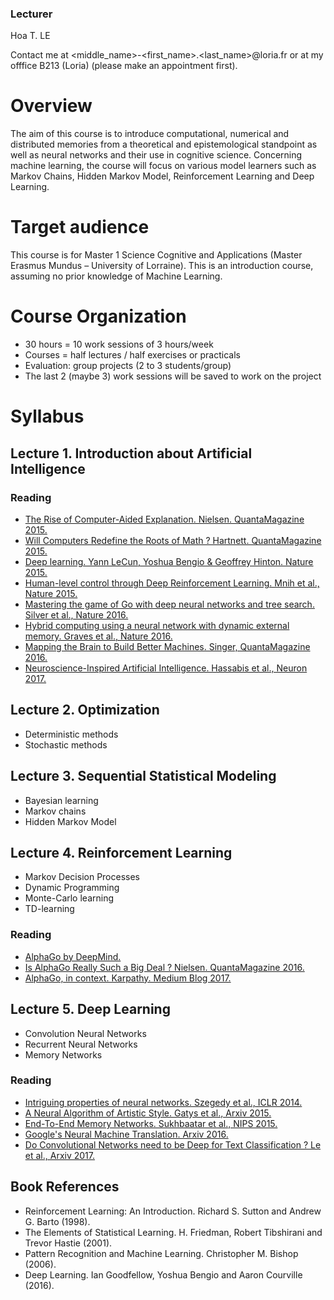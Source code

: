 ### Lecturer

Hoa T. LE

Contact me at <middle_name>-<first_name>.<last_name>@loria.fr 
or at my offfice B213 (Loria) (please make an appointment first).

# Overview

The aim of this course is to introduce computational, numerical and distributed memories from a theoretical and epistemological standpoint as well as neural networks and their use in cognitive science. Concerning machine learning, the course will focus on various model learners such as Markov Chains, Hidden Markov Model, Reinforcement Learning and Deep Learning.

# Target audience

This course is for Master 1 Science Cognitive and Applications (Master Erasmus Mundus – University of Lorraine). This is an introduction course, assuming no prior knowledge of Machine Learning.

# Course Organization

- 30 hours = 10 work sessions of 3 hours/week
- Courses = half lectures / half exercises or practicals
- Evaluation: group projects (2 to 3 students/group)
- The last 2 (maybe 3) work sessions will be saved to work on the project

# Syllabus

## Lecture 1. Introduction about Artificial Intelligence

### Reading
* [The Rise of Computer-Aided Explanation. Nielsen. QuantaMagazine 2015.](https://www.quantamagazine.org/the-rise-of-computer-aided-explanation-20150723)
* [Will Computers Redefine the Roots of Math ? Hartnett. QuantaMagazine 2015.](https://www.quantamagazine.org/univalent-foundations-redefines-mathematics-20150519)
* [Deep learning. Yann LeCun,	Yoshua Bengio	& Geoffrey Hinton. Nature 2015.](http://www.nature.com/nature/journal/v521/n7553/full/nature14539.html?foxtrotcallback=true)
* [Human-level control through Deep Reinforcement Learning. Mnih et al., Nature 2015.](https://storage.googleapis.com/deepmind-media/dqn/DQNNaturePaper.pdf)
* [Mastering the game of Go with deep neural networks and tree search. Silver et al., Nature 2016.](https://storage.googleapis.com/deepmind-media/alphago/AlphaGoNaturePaper.pdf)
* [Hybrid computing using a neural network with dynamic external memory. Graves et al., Nature 2016.](https://www.nature.com/articles/nature20101.epdf?author_access_token=ImTXBI8aWbYxYQ51Plys8NRgN0jAjWel9jnR3ZoTv0MggmpDmwljGswxVdeocYSurJ3hxupzWuRNeGvvXnoO8o4jTJcnAyhGuZzXJ1GEaD-Z7E6X_a9R-xqJ9TfJWBqz)
* [Mapping the Brain to Build Better Machines. Singer, QuantaMagazine 2016.](https://www.quantamagazine.org/mapping-the-brain-to-build-better-machines-20160406)
* [Neuroscience-Inspired Artificial Intelligence. Hassabis et al., Neuron 2017.](https://deepmind.com/documents/113/Neuron.pdf)

## Lecture 2. Optimization

- Deterministic methods
- Stochastic methods

## Lecture 3. Sequential Statistical Modeling

- Bayesian learning
- Markov chains
- Hidden Markov Model

## Lecture 4. Reinforcement Learning

- Markov Decision Processes
- Dynamic Programming
- Monte-Carlo learning
- TD-learning

### Reading 
* [AlphaGo by DeepMind.](https://deepmind.com/research/alphago/)
* [Is AlphaGo Really Such a Big Deal ? Nielsen. QuantaMagazine 2016.](https://www.quantamagazine.org/is-alphago-really-such-a-big-deal-20160329/)
* [AlphaGo, in context. Karpathy. Medium Blog 2017.](https://medium.com/@karpathy/alphago-in-context-c47718cb95a5)

## Lecture 5. Deep Learning

- Convolution Neural Networks
- Recurrent Neural Networks
- Memory Networks

### Reading
* [Intriguing properties of neural networks. Szegedy et al., ICLR 2014.](https://arxiv.org/abs/1312.6199)
* [A Neural Algorithm of Artistic Style. Gatys et al., Arxiv 2015.](https://arxiv.org/abs/1508.06576)
* [End-To-End Memory Networks. Sukhbaatar et al., NIPS 2015.](https://arxiv.org/abs/1503.08895)
* [Google's Neural Machine Translation. Arxiv 2016.](https://arxiv.org/abs/1609.08144)
* [Do Convolutional Networks need to be Deep for Text Classification ? Le et al., Arxiv 2017.](https://arxiv.org/abs/1707.04108)

## Book References
- Reinforcement Learning: An Introduction. Richard S. Sutton and Andrew G. Barto (1998). 
- The Elements of Statistical Learning. H. Friedman, Robert Tibshirani and Trevor Hastie (2001). 
- Pattern Recognition and Machine Learning. Christopher M. Bishop (2006). 
- Deep Learning. Ian Goodfellow, Yoshua Bengio and Aaron Courville (2016). 
